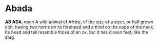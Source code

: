 # Abada

**AB'ADA**, _noun_ A wild animal of Africa, of the size of a steer, or half grown colt, having two horns on its forehead and a third on the nape of the neck. Its head and tail resemble those of an ox, but it has cloven feet, like the stag.